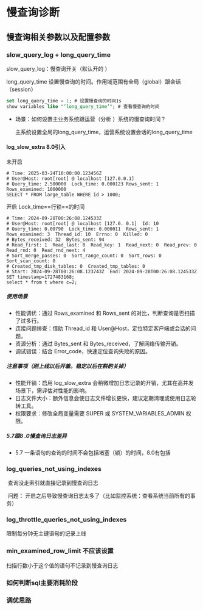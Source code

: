 # 慢查询诊断

## 慢查询相关参数以及配置参数

### slow_query_log + long_query_time

slow_query_log：慢查询开关（默认开的 ）

long_query_time 设置慢查询的时间。作用域范围有全局（global）跟会话（session）

```sql
set long_query_time = 1; # 设置慢查询的时间1s 
show variables like "‘long_query_time’"; # 查看慢查询的时间
```

 + 场景：如何设置主业务系统跟运营（分析 ）系统的慢查询时间？

   主系统设置全局的long_query_time，运营系统设置会话的long_query_time 

#### log_slow_extra 8.0引入

未开启

```*
# Time: 2025-03-24T10:00:00.123456Z
# User@Host: root[root] @ localhost [127.0.0.1]
# Query_time: 2.500000  Lock_time: 0.000123 Rows_sent: 1  Rows_examined: 1000000
SELECT * FROM large_table WHERE id > 1000;
```

开启  Lock_time==行锁==的时间

```*
# Time: 2024-09-28T00:26:08.124533Z
# User@Host: root[root] @ localhost [127.0. 0.1]  Id: 10
# Query_time: 0.00790  Lock_time: 0.000011  Rows_sent: 1  Rows_examined: 3  Thread_id: 10  Errno: 0  Killed: 0  
# Bytes_received: 32  Bytes_sent: 94  
# Read_first: 1  Read_last: 0  Read_key: 1  Read_next: 0  Read_prev: 0  Read_rnd: 0  Read_rnd_next: 4  
# Sort_merge_passes: 0  Sort_range_count: 0  Sort_rows: 0  Sort_scan_count: 0  
# Created_tmp_disk_tables: 0  Created_tmp_tables: 0  
# Start: 2024-09-28T00:26:08.123743Z  End: 2024-09-28T00:26:08.124533Z  
SET timestamp=1727483168;
select * from t where c=2;   
```

##### 使用场景

- 性能调优：通过 Rows_examined 和 Rows_sent 的对比，判断查询是否扫描了过多行。
- 连接问题排查：借助 Thread_id 和 User@Host，定位特定客户端或会话的问题。
- 资源分析：通过 Bytes_sent 和 Bytes_received，了解网络传输开销。
- 调试错误：结合 Error_code，快速定位查询失败的原因。

#####  注意事项（刚上线以后开着。稳定以后在斟酌关掉）

- 性能开销：启用 log_slow_extra 会稍微增加日志记录的开销，尤其在高并发场景下，需评估对性能的影响。
- 日志文件大小：额外信息会使日志文件增长更快，建议定期清理或使用日志轮转工具。
- 权限要求：修改全局变量需要 SUPER 或 SYSTEM_VARIABLES_ADMIN 权限。 

##### 5.7跟8 .0慢查询日志差异

+ 5.7 一条语句的查询的时间不会包括堵塞（锁）的时间，8.0有包括

### log_queries_not_using_indexes 

​	查询没走索引就直接记录到慢查询日志

​	问题： 开启之后导致慢查询日志太多了（比如监控系统：查看系统当前所有的事务） 

### log_throttle_queries_not_using_indexes

限制每分钟无主键语句的记录上线

### min_examined_row_limit 不应该设置  

扫描行数小于这个值的语句不记录到慢查询日志

### 如何判断sql主要消耗阶段

### 调优思路

